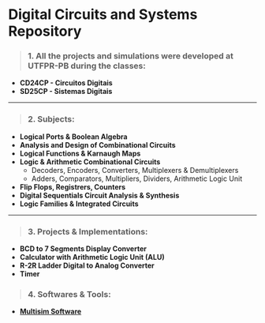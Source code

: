 # Digital Circuits and Systems Repository

>### 1. All the projects and simulations were developed at UTFPR-PB during the classes: 
- **CD24CP - Circuitos Digitais**
- **SD25CP - Sistemas Digitais**
---
>### 2. Subjects:
- **Logical Ports & Boolean Algebra**
- **Analysis and Design of Combinational Circuits**
- **Logical Functions & Karnaugh Maps**
- **Logic & Arithmetic Combinational Circuits**
    - Decoders, Encoders, Converters, Multiplexers & Demultiplexers
    - Adders, Comparators, Multipliers, Dividers, Arithmetic Logic Unit
- **Flip Flops, Registrers, Counters**
- **Digital Sequentials Circuit Analysis & Synthesis**
- **Logic Families & Integrated Circuits**
---
>### 3. Projects & Implementations:
- **BCD to 7 Segments Display Converter**
- **Calculator with Arithmetic Logic Unit (ALU)**
- **R-2R Ladder Digital to Analog Converter**
- **Timer**

>### 4. Softwares & Tools:
- **[Multisim Software](https://www.multisim.com/)**


